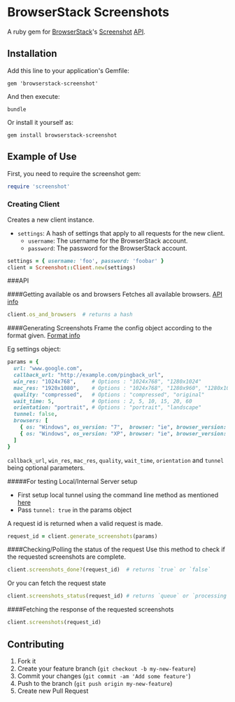 # BrowserStack Screenshots

A ruby gem for [BrowserStack](http://browserstack.com)'s [Screenshot](http://browserstack.com/screenshots) [API](http://www.browserstack.com/screenshots/api).

## Installation

Add this line to your application's Gemfile:

    gem 'browserstack-screenshot'

And then execute:

    bundle

Or install it yourself as:

    gem install browserstack-screenshot

## Example of Use

First, you need to require the screenshot gem:

``` ruby
require 'screenshot'
```

### Creating Client
Creates a new client instance.

* `settings`: A hash of settings that apply to all requests for the new client.
  * `username`: The username for the BrowserStack account.
  * `password`: The password for the BrowserStack account.

``` ruby
settings = { username: 'foo', password: 'foobar' }
client = Screenshot::Client.new(settings)
```

###API

####Getting available os and browsers
Fetches all available browsers. [API info](http://www.browserstack.com/screenshots/api#list-os-browsers)

``` ruby
client.os_and_browsers  # returns a hash
```

####Generating Screenshots
Frame the config object according to the format given. [Format info](http://www.browserstack.com/screenshots/api#generate-screenshots)

Eg settings object:
``` ruby
params = {
  url: "www.google.com",
  callback_url: "http://example.com/pingback_url",
  win_res: "1024x768",     # Options : "1024x768", "1280x1024"
  mac_res: "1920x1080",    # Options : "1024x768", "1280x960", "1280x1024", "1600x1200", "1920x1080"
  quality: "compressed",   # Options : "compressed", "original"
  wait_time: 5,            # Options : 2, 5, 10, 15, 20, 60
  orientation: "portrait", # Options : "portrait", "landscape"
  tunnel: false,
  browsers: [
    { os: "Windows", os_version: "7",  browser: "ie", browser_version: "8.0"},
    { os: "Windows", os_version: "XP", browser: "ie", browser_version: "7.0"}
  ]
}
```
`callback_url`, `win_res`, `mac_res`, `quality`, `wait_time`, `orientation` and `tunnel` being optional parameters.

#####For testing Local/Internal Server setup
* First setup local tunnel using the command line method as mentioned [here](http://www.browserstack.com/local-testing#setup)
* Pass `tunnel: true` in the params object



A request id is returned when a valid request is made.

``` ruby
request_id = client.generate_screenshots(params)
```

####Checking/Polling the status of the request
Use this method to check if the requested screenshots are complete. 
``` ruby
client.screenshots_done?(request_id)  # returns `true` or `false`
```

Or you can fetch the request state
``` ruby
client.screenshots_status(request_id) # returns `queue` or `processing` or `done`
```

####Fetching the response of the requested screenshots
``` ruby
client.screenshots(request_id)
```


## Contributing

1. Fork it
2. Create your feature branch (`git checkout -b my-new-feature`)
3. Commit your changes (`git commit -am 'Add some feature'`)
4. Push to the branch (`git push origin my-new-feature`)
5. Create new Pull Request

